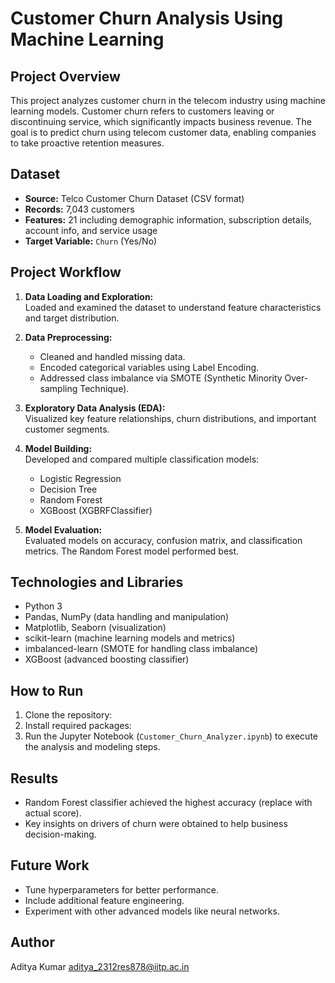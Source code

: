 # Customer Churn Analysis Using Machine Learning

## Project Overview
This project analyzes customer churn in the telecom industry using machine learning models. Customer churn refers to customers leaving or discontinuing service, which significantly impacts business revenue. The goal is to predict churn using telecom customer data, enabling companies to take proactive retention measures.

## Dataset
- **Source:** Telco Customer Churn Dataset (CSV format)
- **Records:** 7,043 customers
- **Features:** 21 including demographic information, subscription details, account info, and service usage
- **Target Variable:** `Churn` (Yes/No)

## Project Workflow
1. **Data Loading and Exploration:**  
   Loaded and examined the dataset to understand feature characteristics and target distribution.

2. **Data Preprocessing:**  
   - Cleaned and handled missing data.  
   - Encoded categorical variables using Label Encoding.  
   - Addressed class imbalance via SMOTE (Synthetic Minority Over-sampling Technique).

3. **Exploratory Data Analysis (EDA):**  
   Visualized key feature relationships, churn distributions, and important customer segments.

4. **Model Building:**  
   Developed and compared multiple classification models:  
   - Logistic Regression  
   - Decision Tree  
   - Random Forest  
   - XGBoost (XGBRFClassifier)

5. **Model Evaluation:**  
   Evaluated models on accuracy, confusion matrix, and classification metrics. The Random Forest model performed best.

## Technologies and Libraries
- Python 3  
- Pandas, NumPy (data handling and manipulation)  
- Matplotlib, Seaborn (visualization)  
- scikit-learn (machine learning models and metrics)  
- imbalanced-learn (SMOTE for handling class imbalance)  
- XGBoost (advanced boosting classifier)  

## How to Run
1. Clone the repository:  
2. Install required packages:  
3. Run the Jupyter Notebook (`Customer_Churn_Analyzer.ipynb`) to execute the analysis and modeling steps.

## Results
- Random Forest classifier achieved the highest accuracy (replace with actual score).  
- Key insights on drivers of churn were obtained to help business decision-making.

## Future Work
- Tune hyperparameters for better performance.  
- Include additional feature engineering.  
- Experiment with other advanced models like neural networks.

## Author
Aditya Kumar 
aditya_2312res878@iitp.ac.in
